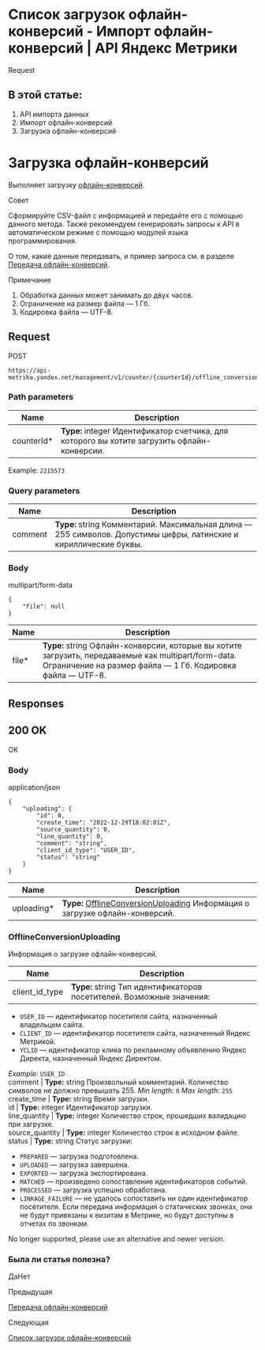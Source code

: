 # Список загрузок офлайн-конверсий - Импорт офлайн-конверсий | API Яндекс Метрики

Request

## В этой статье:

  1. API импорта данных
  2. Импорт офлайн-конверсий
  3. Загрузка офлайн-конверсий

# Загрузка офлайн-конверсий

Выполняет загрузку [офлайн-конверсий](../../conversion.md).

Совет

Сформируйте CSV-файл с информацией и передайте его с помощью данного метода. Также рекомендуем генерировать запросы к API в автоматическом режиме с помощью модулей языка программирования.

О том, какие данные передавать, и пример запроса см. в разделе [Передача офлайн-конверсий](../../offline-conv.md).

Примечание

  1. Обработка данных может занимать до двух часов.
  2. Ограничение на размер файла — 1 Гб.
  3. Кодировка файла — UTF-8.

## [](ru/management/openapi/offline_conversions/upload_1#request)Request

POST
    
    
    https://api-metrika.yandex.net/management/v1/counter/{counterId}/offline_conversions/upload
    

### [](ru/management/openapi/offline_conversions/upload_1#path-parameters)Path parameters

**Name** |  **Description**  
---|---  
counterId* |  **Type:** integer<int32> Идентификатор счетчика, для которого вы хотите загрузить офлайн-конверсии.  
Example: `2215573`  
  
### [](ru/management/openapi/offline_conversions/upload_1#query-parameters)Query parameters

**Name** |  **Description**  
---|---  
comment |  **Type:** string Комментарий. Максимальная длина — 255 символов. Допустимы цифры, латинские и кириллические буквы.  
  
### [](ru/management/openapi/offline_conversions/upload_1#body)Body

multipart/form-data
    
    
    {
        "file": null
    }
    

**Name** |  **Description**  
---|---  
file* |  **Type:** string<binary> Офлайн-конверсии, которые вы хотите загрузить, передаваемые как multipart/form-data. Ограничение на размер файла — 1 Гб. Кодировка файла — UTF-8.  
  
## [](ru/management/openapi/offline_conversions/upload_1#responses)Responses

## [](ru/management/openapi/offline_conversions/upload_1#200-ok)200 OK

OK

### [](ru/management/openapi/offline_conversions/upload_1#body1)Body

application/json
    
    
    {
        "uploading": {
            "id": 0,
            "create_time": "2022-12-29T18:02:01Z",
            "source_quantity": 0,
            "line_quantity": 0,
            "comment": "string",
            "client_id_type": "USER_ID",
            "status": "string"
        }
    }
    

**Name** |  **Description**  
---|---  
uploading* |  **Type:** [OfflineConversionUploading](upload_1.md) Информация о загрузке офлайн-конверсий.  
  
### [](ru/management/openapi/offline_conversions/upload_1#offlineconversionuploading)OfflineConversionUploading

Информация о загрузке офлайн-конверсий.

**Name** |  **Description**  
---|---  
client_id_type |  **Type:** string Тип идентификаторов посетителей. Возможные значения:

  * `USER_ID` — идентификатор посетителя сайта, назначенный владельцем сайта.
  * `CLIENT_ID` — идентификатор посетителя сайта, назначенный Яндекс Метрикой.
  * `YCLID` — идентификатор клика по рекламному объявлению Яндекс Директа, назначенный Яндекс Директом.

_Example:_ `USER_ID`  
comment |  **Type:** string Произвольный комментарий. Количество символов не должно превышать 255. _Min length:_ `0` _Max length:_ `255`  
create_time |  **Type:** string<date-time> Время загрузки.  
id |  **Type:** integer<int64> Идентификатор загрузки.  
line_quantity |  **Type:** integer<int32> Количество строк, прошедших валидацию при загрузке.  
source_quantity |  **Type:** integer<int32> Количество строк в исходном файле.  
status |  **Type:** string Статус загрузки:

  * `PREPARED` — загрузка подготовлена.
  * `UPLOADED` — загрузка завершена.
  * `EXPORTED` — загрузка экспортирована.
  * `MATCHED` — произведено сопоставление идентификаторов событий.
  * `PROCESSED` — загрузка успешно обработана.
  * `LINKAGE_FAILURE` — не удалось сопоставить ни один идентификатор посетителя. Если передана информация о статических звонках, они не будут привязаны к визитам в Метрике, но будут доступны в отчетах по звонкам.

  
  
No longer supported, please use an alternative and newer version.

### Была ли статья полезна?

ДаНет

Предыдущая

[Передача офлайн-конверсий](../../offline-conv.md)

Следующая

[Список загрузок офлайн-конверсий](findall_1.md)